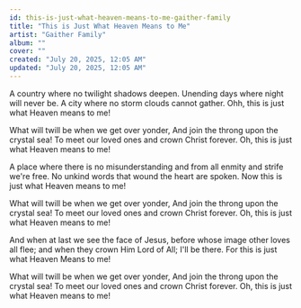 ```yaml
---
id: this-is-just-what-heaven-means-to-me-gaither-family
title: "This is Just What Heaven Means to Me"
artist: "Gaither Family"
album: ""
cover: ""
created: "July 20, 2025, 12:05 AM"
updated: "July 20, 2025, 12:05 AM"
---
```


A country where no twilight shadows deepen. Unending days where night will never be. A city where no storm clouds cannot gather. Ohh, this is just what Heaven means to me!

What will twill be when we get over yonder, And join the throng upon the crystal sea!  To meet our loved ones and crown Christ forever. Oh, this is just what Heaven means to me!

A place where there is no misunderstanding and from all enmity and strife we're free. No unkind words that wound the heart are spoken. Now  this is just what Heaven means to me!

What will twill be when we get over yonder, And join the throng upon the crystal sea!  To meet our loved ones and crown Christ forever. Oh, this is just what Heaven means to me!

And when at last we see the face of Jesus, before whose image other loves all flee; and when they crown Him Lord of All; I'll be there. For this is just what Heaven Means to me!

What will twill be when we get over yonder, And join the throng upon the crystal sea!  To meet our loved ones and crown Christ forever. Oh, this is just what Heaven means to me!
